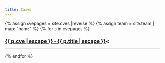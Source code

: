 ```yaml
---
title: Cases
---
```

{% assign cvepages = site.cves |reverse %}
{% assign team = site.team | map: "name" %}
{% for p in cvepages %}
<div class="caseitem">
<h3><a href="{{ p.url }}">{{ p.cve | escape }} - {{ p.title | escape }}</a><</h3>
</div>
<hr>
{% endfor %}